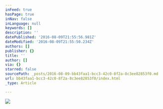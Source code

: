 ```yaml
---
inFeed: true
hasPage: true
inNav: false
inLanguage: null
keywords: []
description: ''
datePublished: '2016-08-09T21:55:56.981Z'
dateModified: '2016-08-09T21:55:50.234Z'
authors: []
publisher: {}
title: ''
author: []
via: {}
starred: false
sourcePath: _posts/2016-08-09-bb43faa1-bcc3-42c0-8f2a-8c3ee82853f0.md
url: bb43faa1-bcc3-42c0-8f2a-8c3ee82853f0/index.html
_type: Article

---
```

![](https://the-grid-user-content.s3-us-west-2.amazonaws.com/83714d58-e47e-4860-bc3e-8837d6087bb7.png)